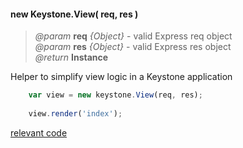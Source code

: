 #### new Keystone.View( req, res )
> *@param* **req** _{Object}_  - valid Express req object  
> *@param* **res** _{Object}_  - valid Express res object   
> _@return_ **Instance**   

Helper to simplify view logic in a Keystone application  

```javascript
	var view = new keystone.View(req, res);
    
	view.render('index');
```  

<div class="code-header addGitHubLink" data-file="lib/view.js"> <a href="#" class="loadCode">relevant code</a></div><pre class=" language-javascript hideCode api"></pre> 


